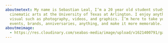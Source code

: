 ```yaml
---
aboutmetext: My name is Sebastian Leal, I’m a 20 year old student studying
  cinematic arts at the University of Texas at Arlington. I enjoy anything
  visual such as photography, videos, and graphics. I’m here to take your
  events, brands, anniversaries, anything, and make it more memorable.
aboutmeimage:
  - https://res.cloudinary.com/seabas-media/image/upload/v1621400791/gallery/About%20Me/profile-pic_brykz9.jpg
---
```

